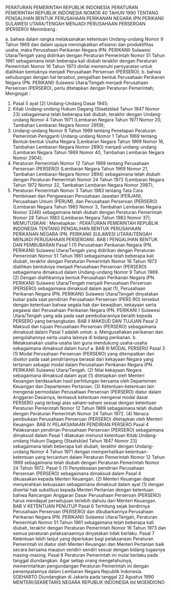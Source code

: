  PERATURAN PEMERINTAH REPUBLIK INDONESIA PERATURAN PEMERINTAH REPUBLIK INDONESIA NOMOR 40 TAHUN 1990 TENTANG PENGALIHAN BENTUK PERUSAHAAN PERIKANAN NEGARA (PN PERIKANI) SULAWESI UTARA/TENGAH MENJADI PERUSAHAAN PERSEROAN (PERSERO)
Menimbang :

a. bahwa dalam rangka melaksanakan ketentuan Undang-undang Nomor 9 Tahun 1969 dan dalam upaya meningkatkan efisiensi dan produktifitas usaha, maka Perusahaan Perikanan Negara (PN. PERIKANI) Sulawesi Utara/Tengah yang didirikan dengan Peraturan Pemerintah Nomor 51 Tahun 1961 sebagaimana telah beberapa kali diubah terakhir dengan Peraturan Pemerintah Nomor 16 Tahun 1973 dinilai memenuhi persyaratan untuk dialihkan bentuknya menjadi Perusahaan Perseroan (PERSERO);
b. bahwa sehubungan dengan hal tersebut, pengalihan bentuk Perusahaan Perikanan Negara (PN. PERIKANI) Sulawesi Utara/Tengah menjadi Perusahaan Perseroan (PERSERO), perlu ditetapkan dengan Peraturan Pemerintah;
Mengingat :

1. Pasal 5 ayat (2) Undang-Undang Dasar 1945;
2. Kitab Undang-undang Hukum Dagang (Staatsblad Tahun 1847 Nomor 23) sebagaimana telah beberapa kali diubah, terakhir dengan Undang-undang Nomor 4 Tahun 1971 (Lembaran Negara Tahun 1971 Nomor 20, Tambahan Lembaran Negara Nomor 2959);
3. Undang-undang Nomor 9 Tahun 1969 tentang Penetapan Peraturan Pemerintah Pengganti Undang-undang Nomor 1 Tahun 1969 tentang Bentuk-bentuk Usaha Negara (Lembaran Negara Tahun 1969 Nomor 16, Tambahan Lembaran Negara Nomor 2890) menjadi undang-undang (Lembaran Negara Tahun 1969 Nomor 40, Tambahan Lembaran Negara Nomor 2904);
4. Peraturan Pemerintah Nomor 12 Tahun 1969 tentang Perusahaan Perseroan (PERSERO) (Lembaran Negara Tahun 1969 Nomor 21, Tambahan Lembaran Negara Nomor 2894) sebagaimana telah diubah dengan Peraturan Pemerintah Nomor 24 Tahun 1972 (Lembaran Negara Tahun 1972 Nomor 32, Tambahan Lembaran Negara Nomor 2987);
5. Peraturan Pemerintah Nomor 3 Tahun 1983 tentang Tata Cara Pembinaan dan Pengawasan Perusahaan Jawatan (PERJAN), Perusahaan Umum (PERUM), dan Perusahaan Perseroan (PERSERO) (Lembaran Negara Tahun 1983 Nomor 3, Tambahan Lembaran Negara Nomor 3246) sebagaimana telah diubah dengan Peraturan Pemerintah Nomor 28 Tahun 1983 (Lembaran Negara Tahun 1983 Nomor 37);
MEMUTUSKAN :
 Menetapkan : PERATURAN PEMERINTAH REPUBLIK INDONESIA TENTANG PENGALIHAN BENTUK PERUSAHAAN PERIKANAN NEGARA (PN. PERIKANI) SULAWESI UTARA/TENGAH MENJADI PERUSAHAAN PERSEROAN).
BAB I PENGALIHAN BENTUK DAN PEMBUBARAN
Pasal 1
(1) Perusahaan Perikanan Negara (PN. PERIKANI) Sulawesi Utara/Tengah yang didirikan dengan Peraturan Pemerintah Nomor 51 Tahun 1961 sebagaimana telah beberapa kali diubah, terakhir dengan Peraturan Pemerintah Nomor 16 Tahun 1973 dialihkan bentuknya menjadi Perusahaan Perseroan (PERSERO) sebagaimana dimaksud dalam Undang-undang Nomor 9 Tahun 1969.
(2) Dengan dialihkannya bentuk Perusahaan Perikanan Negara (PN. PERIKANI) Sulawesi Utara/Tengah menjadi Perusahaan Perseroan (PERSERO) sebagaimana dimaksud dalam ayat (1), Perusahaan Perikanan Negara (PN. PERIKANI) Sulawesi Utara/Tengah dinyatakan bubar pada saat pendirian Perusahaan Perseroan (PERS RO) tersebut dengan ketentuan bahwa segala hak dan kewajiban, kekayaan serta pegawai dari Perusahaan Perikanan Negara (PN. PERIKANI ) Sulawesi Utara/Tengah yang ada pada saat pembubarannya beralih kepada PERSERO yang bersangkutan.
BAB II MAKSUD DAN TUJUAN
Pasal 2
Maksud dan tujuan Perusahaan Perseroan (PERSERO) sebagaimana dimaksud dalarn Pasal 1 adalah untuk:
a. Mengusahakan perikanan dan pengolahannya serta usaha lainnya di bidang perikanan.
b. Melaksanakan usaha-usaha lain guna mendukung usaha-usaha sebagaimana dimaksud dalam huruf a.
BAB III MODAL PERSERO
Pasal 3
(1) Modal Perusahaan Perseroan (PERSERO) yang ditempatkan dan disetor pada saat pendiriannya berasal dari kekayaan Negara yang tertanam sebagai modal dalam Perusahaan Perikanan Negara (PN. PERIKANI) Sulawesi Utara/Tengah.
(2) Nilai kekayaan Negara sebagaimana dimaksud dalam ayat (1) ditetapkan oleh Menteri Keuangan berdasarkan hasil perhitungan bersama oleh Departemen Keuangan dan Departemen Pertanian.
(3) Ketentuan-ketentuan lain mengenai permodalan Perusahaan Perseroan (PERSERO) diatur dalam Anggaran Dasarnya, termasuk ketentuan mengenai modal dasar PERSERO yang terbagi atas saham-saham sesuai dengan ketentuan Peraturan Pemerintah Nomor 12 Tahun 1969 sebagaimana telah diubah dengan Peraturan Pemerintah Nomor 24 Tahun 1972.
(4) Neraca pembukaan Perusahaan Perseroan (PERSERO) ditetapkan oleh Menteri Keuangan.
BAB IV PELAKSANAAN PENDIRIAN PERSERO
Pasal 4
Pelaksanaan pendirian Perusahaan Perseroan (PERSERO) sebagaimana dimaksud dalam Pasal 1 dilakukan menurut ketentuan Kitab Undang-undang Hukum Dagang (Staatsblad Tahun 1847 Nomor 23) sebagaimana telah beberapa kali diubah, terakhir dengan Undang-undang Nomor 4 Tahun 1971 dengan memperhatikan ketentuan-ketentuan yang tercantum dalam Peraturan Pemerintah Nomor 12 Tahun 1969 sebagaimana telah diubah dengan Peraturan Pemerintah Nomor 24 Tahun 1972.
Pasal 5
(1) Penyelesaian pendirian Perusahaan Perseroan (PERSERO) sebagaimana dimaksud dalam Pasal 4 dikuasakan kepada Menteri Keuangan.
(2) Menteri Keuangan dapat menyerahkan kekuasaan sebagaimana dimaksud dalam ayat (1) dengan disertai hak substitusi kepada Menteri Pertanian dengan ketentuan bahwa Rancangan Anggaran Dasar Perusahaan Perseroan (PERSERO) harus mendapat persetujuan terlebih dahulu dari Menteri Keuangan.
BAB V KETENTUAN PENUTUP
Pasal 6
Terhitung sejak berdirinya Perusahaan Perseroan (PERSERO) dan dibubarkannya Perusahaan Perikanan Negara (PN. PERIKANI) Sulawesi Utara/Tengah, Peraturan Pemerintah Nomor 51 Tahun 1961 sebagaimana telah beberapa kali diubah, terakhir dengan Peraturan Pemerintah Nomor 16 Tahun 1973 dan semua peraturan pelaksanaannya dinyatakan tidak berlaku.
Pasal 7
Ketentuan lebih lanjut yang diperlukan bagi pelaksanaan Peraturan Pemerintah ini diatur oleh Menteri Keuangan dan Menteri Pertanian baik secara bersama maupun sendiri-sendiri sesuai dengan bidang tugasnya masing-masing.
Pasal 8
Peraturan Pemerintah ini mulai berlaku pada tanggal diundangkan.
Agar setiap orang mengetahuinya, memerintahkan pengundangan Peraturan Pemerintah ini dengan penempatannya dalam Lembaran Negara Republik Indonesia. SOEHARTO Diundangkan di Jakarta pada tanggal 22 Agustus 1990 MENTERI/SEKRETARIS NEGARA REPUBLIK INDONESIA ttd MOERDIONO